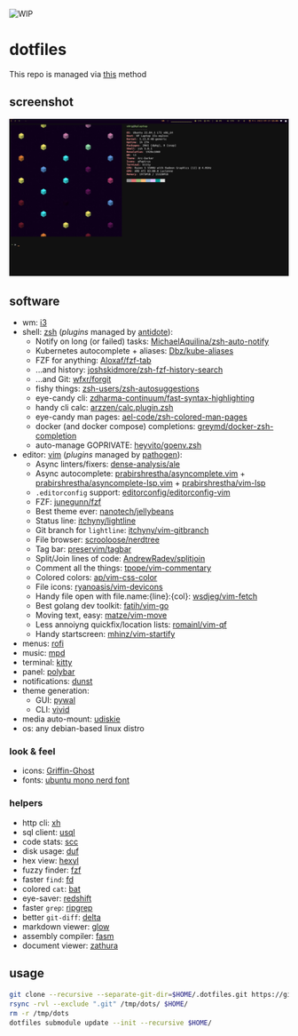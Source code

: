 ![WIP](https://img.shields.io/badge/status-wip-red)

# dotfiles

This repo is managed via [this](https://www.atlassian.com/git/tutorials/dotfiles) method

## screenshot

![screenshot](https://github.com/s0rg/dotfiles/blob/master/.config/i3/screenshot.png)

## software

- wm: [i3](https://i3wm.org/)
- shell: [zsh](https://www.zsh.org/) (*plugins* managed by [antidote](https://getantidote.github.io/)):
  * Notify on long (or failed) tasks: [MichaelAquilina/zsh-auto-notify](https://github.com/MichaelAquilina/zsh-auto-notify)
  * Kubernetes autocomplete + aliases: [Dbz/kube-aliases](https://github.com/Dbz/kube-aliases)
  * FZF for anything: [Aloxaf/fzf-tab](https://github.com/Aloxaf/fzf-tab)
  * ...and history: [joshskidmore/zsh-fzf-history-search](https://github.com/joshskidmore/zsh-fzf-history-search)
  * ...and Git: [wfxr/forgit](https://github.com/wfxr/forgit)
  * fishy things: [zsh-users/zsh-autosuggestions](https://github.com/zsh-users/zsh-autosuggestions)
  * eye-candy cli: [zdharma-continuum/fast-syntax-highlighting](https://github.com/zdharma-continuum/fast-syntax-highlighting)
  * handy cli calc: [arzzen/calc.plugin.zsh](https://github.com/arzzen/calc.plugin.zsh)
  * eye-candy man pages: [ael-code/zsh-colored-man-pages](https://github.com/ael-code/zsh-colored-man-pages)
  * docker (and docker compose) completions: [greymd/docker-zsh-completion](https://github.com/greymd/docker-zsh-completion)
  * auto-manage GOPRIVATE: [heyvito/goenv.zsh](https://github.com/heyvito/goenv.zsh)
- editor: [vim](https://www.vim.org/) (*plugins* managed by [pathogen](https://github.com/tpope/vim-pathogen)):
  * Async linters/fixers: [dense-analysis/ale](https://github.com/dense-analysis/ale)
  * Async autocomplete: [prabirshrestha/asyncomplete.vim](https://github.com/prabirshrestha/asyncomplete.vim) + [prabirshrestha/asyncomplete-lsp.vim](https://github.com/prabirshrestha/asyncomplete-lsp.vim) + [prabirshrestha/vim-lsp](https://github.com/prabirshrestha/vim-lsp)
  * `.editorconfig` support: [editorconfig/editorconfig-vim](https://github.com/editorconfig/editorconfig-vim)
  * FZF: [junegunn/fzf](https://github.com/junegunn/fzf.vim)
  * Best theme ever: [nanotech/jellybeans](https://github.com/nanotech/jellybeans.vim)
  * Status line: [itchyny/lightline](https://github.com/itchyny/lightline.vim)
  * Git branch for `lightline`: [itchyny/vim-gitbranch](https://github.com/itchyny/vim-gitbranch)
  * File browser: [scrooloose/nerdtree](https://github.com/scrooloose/nerdtree)
  * Tag bar: [preservim/tagbar](https://github.com/preservim/tagbar)
  * Split/Join lines of code: [AndrewRadev/splitjoin](https://github.com/AndrewRadev/splitjoin.vim)
  * Comment all the things: [tpope/vim-commentary](https://github.com/tpope/vim-commentary)
  * Colored colors: [ap/vim-css-color](https://github.com/ap/vim-css-color)
  * File icons: [ryanoasis/vim-devicons](https://github.com/ryanoasis/vim-devicons)
  * Handy file open with file.name:{line}:{col}: [wsdjeg/vim-fetch](https://github.com/wsdjeg/vim-fetch)
  * Best golang dev toolkit: [fatih/vim-go](https://github.com/fatih/vim-go)
  * Moving text, easy: [matze/vim-move](https://github.com/matze/vim-move)
  * Less annoiyng quickfix/location lists: [romainl/vim-qf](https://github.com/romainl/vim-qf)
  * Handy startscreen: [mhinz/vim-startify](https://github.com/mhinz/vim-startify)
- menus: [rofi](https://github.com/davatorium/rofi)
- music: [mpd](https://www.musicpd.org/)
- terminal: [kitty](https://sw.kovidgoyal.net/kitty/)
- panel: [polybar](https://polybar.github.io/)
- notifications: [dunst](https://dunst-project.org/)
- theme generation:
  * GUI: [pywal](https://github.com/dylanaraps/pywal)
  * CLI: [vivid](https://github.com/sharkdp/vivid)
- media auto-mount: [udiskie](https://github.com/coldfix/udiskie)
- os: any debian-based linux distro

### look & feel

- icons: [Griffin-Ghost](https://store.kde.org/p/1227736/)
- fonts: [ubuntu mono nerd font](https://www.nerdfonts.com/)

### helpers

- http cli: [xh](https://github.com/ducaale/xh)
- sql client: [usql](https://github.com/xo/usql)
- code stats: [scc](https://github.com/boyter/scc)
- disk usage: [duf](https://github.com/muesli/duf)
- hex view: [hexyl](https://github.com/sharkdp/hexyl)
- fuzzy finder: [fzf](https://github.com/junegunn/fzf)
- faster `find`: [fd](https://github.com/sharkdp/fd)
- colored `cat`: [bat](https://github.com/sharkdp/bat)
- eye-saver: [redshift](https://github.com/jonls/redshift)
- faster `grep`: [ripgrep](https://github.com/BurntSushi/ripgrep)
- better `git-diff`: [delta](https://github.com/dandavison/delta)
- markdown viewer: [glow](https://github.com/charmbracelet/glow)
- assembly compiler: [fasm](https://flatassembler.net)
- document viewer: [zathura](https://pwmt.org/projects/zathura/)

## usage

~~~ sh
git clone --recursive --separate-git-dir=$HOME/.dotfiles.git https://github.com/s0rg/dotfiles.git /tmp/dots
rsync -rvl --exclude ".git" /tmp/dots/ $HOME/
rm -r /tmp/dots
dotfiles submodule update --init --recursive $HOME/
~~~
